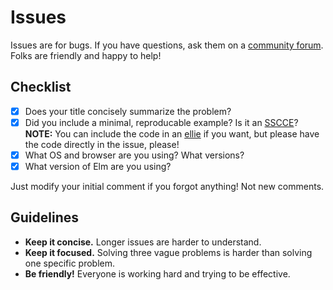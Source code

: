 
# Issues

Issues are for bugs. If you have questions, ask them on a [community forum][comm]. Folks are friendly and happy to help!

[comm]: http://elm-lang.org/community


## Checklist

  * [x] Does your title concisely summarize the problem?
  * [x] Did you include a minimal, reproducable example? Is it an [SSCCE][sscce]? **NOTE:** You can include the code in an [ellie](https://ellie-app.com) if you want, but please have the code directly in the issue, please!
  * [x] What OS and browser are you using? What versions?
  * [x] What version of Elm are you using?

[sscce]: http://sscce.org

Just modify your initial comment if you forgot anything! Not new comments.


## Guidelines

  - **Keep it concise.** Longer issues are harder to understand.
  - **Keep it focused.** Solving three vague problems is harder than solving one specific problem.
  - **Be friendly!** Everyone is working hard and trying to be effective.
